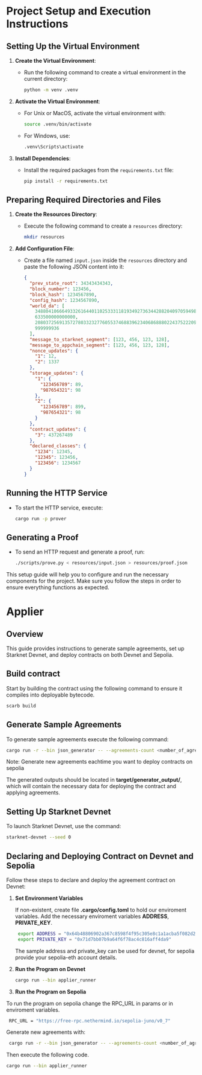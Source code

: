 # Project Setup and Execution Instructions

## Setting Up the Virtual Environment

1. **Create the Virtual Environment**:

   - Run the following command to create a virtual environment in the current directory:
     ```bash
     python -m venv .venv
     ```

2. **Activate the Virtual Environment**:

   - For Unix or MacOS, activate the virtual environment with:
     ```bash
     source .venv/bin/activate
     ```
   - For Windows, use:
     ```bash
     .venv\Scripts\activate
     ```

3. **Install Dependencies**:
   - Install the required packages from the `requirements.txt` file:
     ```bash
     pip install -r requirements.txt
     ```

## Preparing Required Directories and Files

1. **Create the Resources Directory**:

   - Execute the following command to create a `resources` directory:
     ```bash
     mkdir resources
     ```

2. **Add Configuration File**:
   - Create a file named `input.json` inside the `resources` directory and paste the following JSON content into it:
     ```json
     {
       "prev_state_root": 34343434343,
       "block_number": 123456,
       "block_hash": 1234567890,
       "config_hash": 1234567890,
       "world_da": [
         3488041066649332616440110253331181934927363442882040970594983370166361489161,
         633500000000000,
         2080372569135727803323277605537468839623406868880224375222092136867736091483,
         999999936
       ],
       "message_to_starknet_segment": [123, 456, 123, 128],
       "message_to_appchain_segment": [123, 456, 123, 128],
       "nonce_updates": {
         "1": 12,
         "2": 1337
       },
       "storage_updates": {
         "1": {
           "123456789": 89,
           "987654321": 98
         },
         "2": {
           "123456789": 899,
           "987654321": 98
         }
       },
       "contract_updates": {
         "3": 437267489
       },
       "declared_classes": {
         "1234": 12345,
         "12345": 123456,
         "123456": 1234567
       }
     }
     ```

## Running the HTTP Service

- To start the HTTP service, execute:
  ```bash
  cargo run -p prover
  ```

## Generating a Proof

- To send an HTTP request and generate a proof, run:
  ```bash
  ./scripts/prove.py < resources/input.json > resources/proof.json
  ```

This setup guide will help you to configure and run the necessary components for the project. Make sure you follow the steps in order to ensure everything functions as expected.

# Applier

## Overview

This guide provides instructions to generate sample agreements, set up Starknet Devnet, and deploy contracts on both Devnet and Sepolia.

## Build contract

Start by building the contract using the following command to ensure it compiles into deployable bytecode.

```bash
scarb build 
```


## Generate Sample Agreements

To generate sample agreements execute the following command:

```bash
cargo run -r --bin json_generator -- --agreements-count <number_of_agreements>
```
Note:
Generate new agreements eachtime you want to deploy contracts on sepolia

The generated outputs should be located in **target/generator_output/**, which will contain the necessary data for deploying the contract and applying agreements.

## Setting Up Starknet Devnet

To launch Starknet Devnet, use the command:

```bash
starknet-devnet --seed 0
```

## Declaring and Deploying Contract on Devnet and Sepolia

Follow these steps to declare and deploy the agreement contract on Devnet:

1. **Set Environment Variables**
    
    If non-existent, create file **.cargo/config.toml** to hold our enviroment variables.
    Add the necessary enviroment variables **ADDRESS**, **PRIVATE_KEY**.
   ```bash
    export ADDRESS = "0x64b48806902a367c8598f4f95c305e8c1a1acba5f082d294a43793113115691"
    export PRIVATE_KEY = "0x71d7bb07b9a64f6f78ac4c816aff4da9"
   ```
   The sample address and private_key can be used for devnet, for sepolia provide your sepolia-eth account details.
   
   
2. **Run the Program on Devnet**

   ```bash
   cargo run --bin applier_runner
   ```

3. **Run the Program on Sepolia**

  To run the program on sepolia change the RPC_URL in params or in enviroment variables.

   ```bash
    RPC_URL = "https://free-rpc.nethermind.io/sepolia-juno/v0_7"
   ```
  Generate new agreements with:

   ```bash
    cargo run -r --bin json_generator -- --agreements-count <number_of_agreements> 
   ```
  Then execute the following code.

   ```bash
   cargo run --bin applier_runner
   ```
